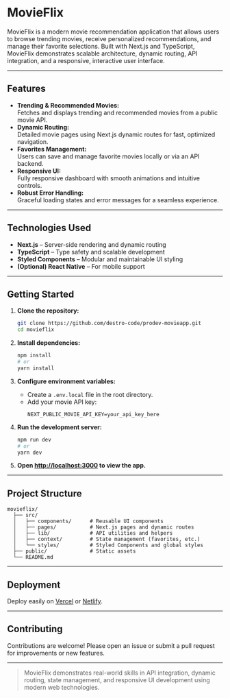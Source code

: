 # MovieFlix

MovieFlix is a modern movie recommendation application that allows users to browse trending movies, receive personalized recommendations, and manage their favorite selections. Built with Next.js and TypeScript, MovieFlix demonstrates scalable architecture, dynamic routing, API integration, and a responsive, interactive user interface.

---

## Features

- **Trending & Recommended Movies:**  
  Fetches and displays trending and recommended movies from a public movie API.
- **Dynamic Routing:**  
  Detailed movie pages using Next.js dynamic routes for fast, optimized navigation.
- **Favorites Management:**  
  Users can save and manage favorite movies locally or via an API backend.
- **Responsive UI:**  
  Fully responsive dashboard with smooth animations and intuitive controls.
- **Robust Error Handling:**  
  Graceful loading states and error messages for a seamless experience.

---

## Technologies Used

- **Next.js** – Server-side rendering and dynamic routing
- **TypeScript** – Type safety and scalable development
- **Styled Components** – Modular and maintainable UI styling
- **(Optional) React Native** – For mobile support

---

## Getting Started

1. **Clone the repository:**

   ```sh
   git clone https://github.com/destro-code/prodev-movieapp.git
   cd movieflix
   ```

2. **Install dependencies:**

   ```sh
   npm install
   # or
   yarn install
   ```

3. **Configure environment variables:**

   - Create a `.env.local` file in the root directory.
   - Add your movie API key:
     ```
     NEXT_PUBLIC_MOVIE_API_KEY=your_api_key_here
     ```

4. **Run the development server:**

   ```sh
   npm run dev
   # or
   yarn dev
   ```

5. **Open [http://localhost:3000](http://localhost:3000) to view the app.**

---

## Project Structure

```
movieflix/
  ├── src/
  │   ├── components/      # Reusable UI components
  │   ├── pages/           # Next.js pages and dynamic routes
  │   ├── lib/             # API utilities and helpers
  │   ├── context/         # State management (favorites, etc.)
  │   └── styles/          # Styled Components and global styles
  ├── public/              # Static assets
  └── README.md
```

---

## Deployment

Deploy easily on [Vercel](https://vercel.com/) or [Netlify](https://www.netlify.com/).

---

## Contributing

Contributions are welcome! Please open an issue or submit a pull request for improvements or new features.



---

> MovieFlix demonstrates real-world skills in API integration, dynamic routing, state management, and responsive UI development using modern web technologies.
